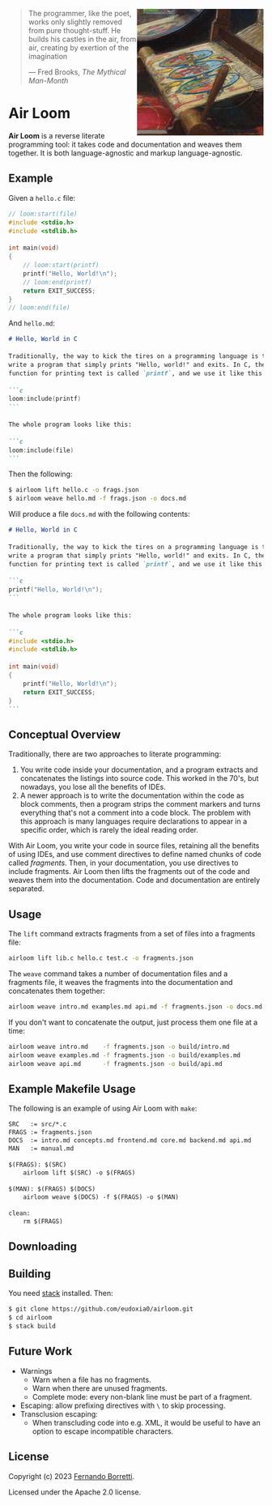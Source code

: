 <img src="airloom.jpg"
     alt="Logo: a detail of John William Waterhouse's paintinf of the Lady of Shalott, showing a loom."
     width=250
     height=250
     align="right" />

>The programmer, like the poet, works only slightly removed from pure thought-stuff. He builds his castles in the air, from air, creating by exertion of the imagination
>
>— Fred Brooks, _The Mythical Man-Month_

# Air Loom

**Air Loom** is a reverse literate programming tool: it takes code and documentation and weaves them together. It is both language-agnostic and markup language-agnostic.

## Example

Given a `hello.c` file:

```c++
// loom:start(file)
#include <stdio.h>
#include <stdlib.h>

int main(void)
{
    // loom:start(printf)
    printf("Hello, World!\n");
    // loom:end(printf)
    return EXIT_SUCCESS;
}
// loom:end(file)
```

And `hello.md`:

~~~markdown
# Hello, World in C

Traditionally, the way to kick the tires on a programming language is to
write a program that simply prints "Hello, world!" and exits. In C, the
function for printing text is called `printf`, and we use it like this:

```c
loom:include(printf)
```

The whole program looks like this:

```c
loom:include(file)
```
~~~

Then the following:

```bash
$ airloom lift hello.c -o frags.json
$ airloom weave hello.md -f frags.json -o docs.md
```

Will produce a file `docs.md` with the following contents:

~~~markdown
# Hello, World in C

Traditionally, the way to kick the tires on a programming language is to
write a program that simply prints "Hello, world!" and exits. In C, the
function for printing text is called `printf`, and we use it like this:

```c
printf("Hello, World!\n");
```

The whole program looks like this:

```c
#include <stdio.h>
#include <stdlib.h>

int main(void)
{
    printf("Hello, World!\n");
    return EXIT_SUCCESS;
}
```
~~~
    
## Conceptual Overview

Traditionally, there are two approaches to literate programming:

1. You write code inside your documentation, and a program extracts and concatenates the listings into source code. This worked in the 70's, but nowadays, you lose all the benefits of IDEs.
2. A newer approach is to write the documentation within the code as block comments, then a program strips the comment markers and turns everything that's not a comment into a code block. The problem with this approach is many languages require declarations to appear in a specific order, which is rarely the ideal reading order.

With Air Loom, you write your code in source files, retaining all the benefits of using IDEs, and use comment directives to define named chunks of code called _fragments_. Then, in your documentation, you use directives to include fragments. Air Loom then lifts the fragments out of the code and weaves them into the documentation. Code and documentation are entirely separated.

## Usage

The `lift` command extracts fragments from a set of files into a fragments file:

```bash
airloom lift lib.c hello.c test.c -o fragments.json
```

The `weave` command takes a number of documentation files and a fragments file, it weaves the fragments into the documentation and concatenates them together:

```bash
airloom weave intro.md examples.md api.md -f fragments.json -o docs.md
```

If you don't want to concatenate the output, just process them one file at a time:

```bash
airloom weave intro.md    -f fragments.json -o build/intro.md
airloom weave examples.md -f fragments.json -o build/examples.md
airloom weave api.md      -f fragments.json -o build/api.md
```

## Example Makefile Usage

The following is an example of using Air Loom with `make`:

```make
SRC   := src/*.c
FRAGS := fragments.json
DOCS  := intro.md concepts.md frontend.md core.md backend.md api.md
MAN   := manual.md

$(FRAGS): $(SRC)
    airloom lift $(SRC) -o $(FRAGS)

$(MAN): $(FRAGS) $(DOCS)
    airloom weave $(DOCS) -f $(FRAGS) -o $(MAN)

clean:
    rm $(FRAGS)
```

## Downloading

## Building

You need [stack][stack] installed. Then:

[stack]: https://docs.haskellstack.org/en/stable/

```bash
$ git clone https://github.com/eudoxia0/airloom.git
$ cd airloom
$ stack build
```

## Future Work

- Warnings
    - Warn when a file has no fragments.
    - Warn when there are unused fragments.
    - Complete mode: every non-blank line must be part of a fragment.
- Escaping: allow prefixing directives with `\` to skip processing.
- Transclusion escaping:
    - When transcluding code into e.g. XML, it would be useful to have an option to escape incompatible characters.

## License

Copyright (c) 2023 [Fernando Borretti](https://borretti.me/).

Licensed under the Apache 2.0 license.
